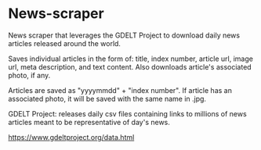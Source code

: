 # News-scraper

News scraper that leverages the GDELT Project to download daily news articles released around the world.

Saves individual articles in the form of: title, index number, article url, image url, meta description, and text content.  Also downloads article's associated photo, if any.

Articles are saved as "yyyymmdd" + "index number".  If article has an associated photo, it will be saved with the same name in .jpg.

GDELT Project: releases daily csv files containing links to millions of news articles meant to be representative of day's news.

https://www.gdeltproject.org/data.html
